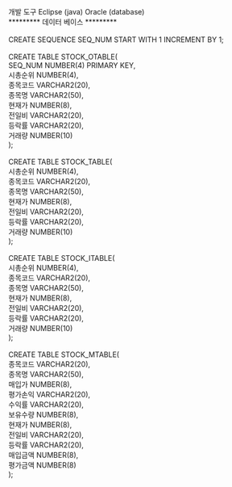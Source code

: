 개발 도구 Eclipse (java) Oracle (database)
<br>
********* 데이터 베이스 *********<br>
<br>
CREATE SEQUENCE SEQ_NUM START WITH 1 INCREMENT BY 1;<br>
<br>
CREATE TABLE STOCK_OTABLE(<br>
  SEQ_NUM NUMBER(4) PRIMARY KEY,<br>
  시총순위 NUMBER(4),<br>
  종목코드 VARCHAR2(20),<br>
  종목명   VARCHAR2(50),<br>
  현재가   NUMBER(8),<br>
  전일비   VARCHAR2(20),<br>
  등락률   VARCHAR2(20),<br>
  거래량   NUMBER(10)<br>
);<br>
<br>
CREATE TABLE STOCK_TABLE(<br>
  시총순위 NUMBER(4), <br>
  종목코드 VARCHAR2(20),<br>
  종목명   VARCHAR2(50),<br>
  현재가   NUMBER(8),<br>
  전일비   VARCHAR2(20),<br>
  등락률   VARCHAR2(20),<br>
  거래량   NUMBER(10)<br>
);<br>
<br>
CREATE TABLE STOCK_ITABLE(<br>
  시총순위 NUMBER(4),<br>
  종목코드 VARCHAR2(20),<br>
  종목명   VARCHAR2(50),<br>
  현재가   NUMBER(8),<br>
  전일비   VARCHAR2(20),<br>
  등락률   VARCHAR2(20),<br>
  거래량   NUMBER(10)<br>
);<br>
<br>
CREATE TABLE STOCK_MTABLE(<br>
  종목코드 VARCHAR2(20),<br>
  종목명   VARCHAR2(50),<br>
  매입가   NUMBER(8),<br>
  평가손익 VARCHAR2(20),<br>
  수익률   VARCHAR2(20),<br>
  보유수량 NUMBER(8),<br>
  현재가   NUMBER(8),<br>
  전일비   VARCHAR2(20),<br>
  등락률   VARCHAR2(20),<br>
  매입금액 NUMBER(8),<br>
  평가금액 NUMBER(8)<br>
);<br>
